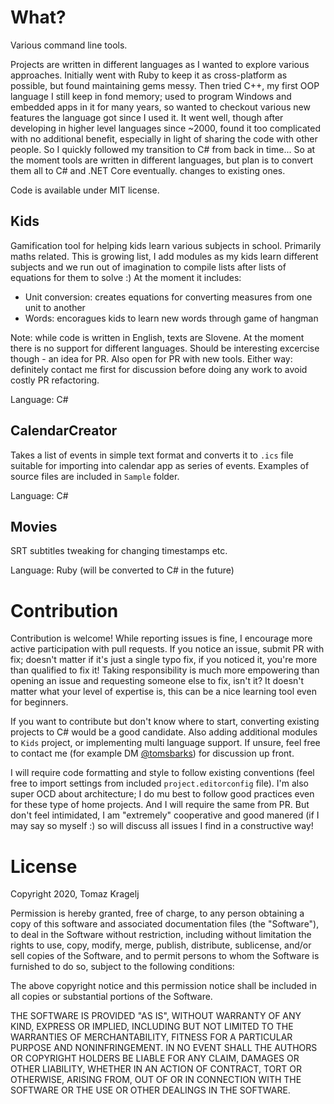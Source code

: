 # What?

Various command line tools.

Projects are written in different languages as I wanted to explore various approaches. Initially went with Ruby to keep it as cross-platform as possible, but found maintaining gems messy. Then tried C++, my first OOP language I still keep in fond memory; used to program Windows and embedded apps in it for many years, so wanted to checkout various new features the language got since I used it. It went well, though after developing in higher level languages since ~2000, found it too complicated with no additional benefit, especially in light of sharing the code with other people. So I quickly followed my transition to C# from back in time... So at the moment tools are written in different languages, but plan is to convert them all to C# and .NET Core eventually. changes to existing ones.

Code is available under MIT license.

## Kids

Gamification tool for helping kids learn various subjects in school. Primarily maths related. This is growing list, I add modules as my kids learn different subjects and we run out of imagination to compile lists after lists of equations for them to solve :) At the moment it includes:

- Unit conversion: creates equations for converting measures from one unit to another
- Words: encoragues kids to learn new words through game of hangman

Note: while code is written in English, texts are Slovene. At the moment there is no support for different languages. Should be interesting excercise though - an idea for PR. Also open for PR with new tools. Either way: definitely contact me first for discussion before doing any work to avoid costly PR refactoring.

Language: C#

## CalendarCreator

Takes a list of events in simple text format and converts it to `.ics` file suitable for importing into calendar app as series of events. Examples of source files are included in `Sample` folder.

Language: C#

## Movies

SRT subtitles tweaking for changing timestamps etc.

Language: Ruby (will be converted to C# in the future)


# Contribution

Contribution is welcome! While reporting issues is fine, I encourage more active participation with pull requests. If you notice an issue, submit PR with fix; doesn't matter if it's just a single typo fix, if you noticed it, you're more than qualified to fix it! Taking responsibility is much more empowering than opening an issue and requesting someone else to fix, isn't it? It doesn't matter what your level of expertise is, this can be a nice learning tool even for beginners.

If you want to contribute but don't know where to start, converting existing projects to C# would be a good candidate. Also adding additional modules to `Kids` project, or implementing multi language support. If unsure, feel free to contact me (for example DM [@tomsbarks](https://twitter.com/tomsbarks)) for discussion up front.

I will require code formatting and style to follow existing conventions (feel free to import settings from included `project.editorconfig` file). I'm also super OCD about architecture; I do mu best to follow good practices even for these type of home projects. And I will require the same from PR. But don't feel intimidated, I am "extremely" cooperative and good manered (if I may say so myself :) so will discuss all issues I find in a constructive way!


# License

Copyright 2020, Tomaz Kragelj

Permission is hereby granted, free of charge, to any person obtaining a copy of this software and associated documentation files (the "Software"), to deal in the Software without restriction, including without limitation the rights to use, copy, modify, merge, publish, distribute, sublicense, and/or sell copies of the Software, and to permit persons to whom the Software is furnished to do so, subject to the following conditions:

The above copyright notice and this permission notice shall be included in all copies or substantial portions of the Software.

THE SOFTWARE IS PROVIDED "AS IS", WITHOUT WARRANTY OF ANY KIND, EXPRESS OR IMPLIED, INCLUDING BUT NOT LIMITED TO THE WARRANTIES OF MERCHANTABILITY, FITNESS FOR A PARTICULAR PURPOSE AND NONINFRINGEMENT. IN NO EVENT SHALL THE AUTHORS OR COPYRIGHT HOLDERS BE LIABLE FOR ANY CLAIM, DAMAGES OR OTHER LIABILITY, WHETHER IN AN ACTION OF CONTRACT, TORT OR OTHERWISE, ARISING FROM, OUT OF OR IN CONNECTION WITH THE SOFTWARE OR THE USE OR OTHER DEALINGS IN THE SOFTWARE.